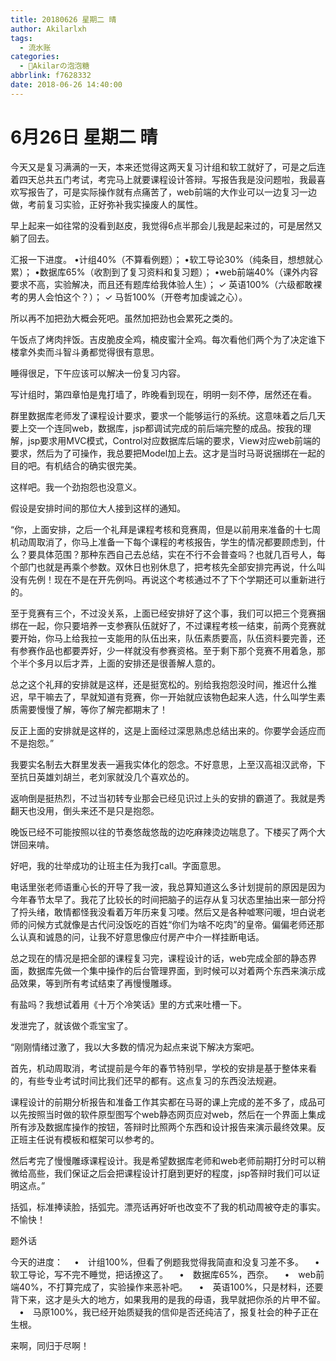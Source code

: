 ```yaml
---
title: 20180626 星期二 晴
author: Akilarlxh
tags:
  - 流水账
categories:
  - 🍬Akilarの泡泡糖
abbrlink: f7628332
date: 2018-06-26 14:40:00
---
```

# 6月26日 星期二 晴

今天又是复习满满的一天，本来还觉得这两天复习计组和软工就好了，可是之后连着四天总共五门考试，考完马上就要课程设计答辩。写报告我是没问题啦，我最喜欢写报告了，可是实际操作就有点痛苦了，web前端的大作业可以一边复习一边做，考前复习实验，正好弥补我实操废人的属性。

早上起来一如往常的没看到赵皮，我觉得6点半那会儿我是起来过的，可是居然又躺了回去。

汇报一下进度。
•计组40%（不算看例题）；
•软工导论30%（纯条目，想想就心累）；
•数据库65%（收割到了复习资料和复习题）；
•web前端40%（课外内容要求不高，实验解决，而且还有题库给我体验人生）；
✓ 英语100%（六级都敢裸考的男人会怕这个？）；
✓ 马哲100%（开卷考加虔诚之心）。

所以再不加把劲大概会死吧。虽然加把劲也会累死之类的。

午饭点了烤肉拌饭。吉皮脆皮全鸡，楠皮蜜汁全鸡。每次看他们两个为了决定谁下楼拿外卖而斗智斗勇都觉得很有意思。

睡得很足，下午应该可以解决一份复习内容。

写计组时，第四章怕是鬼打墙了，昨晚看到现在，明明一刻不停，居然还在看。

群里数据库老师发了课程设计要求，要求一个能够运行的系统。这意味着之后几天要上交一个连同web，数据库，jsp都调试完成的前后端完整的成品。按我的理解，jsp要求用MVC模式，Control对应数据库后端的要求，View对应web前端的要求，然后为了可操作，我总要把Model加上去。这才是当时马哥说捆绑在一起的目的吧。有机结合的确实很完美。

这样吧。我一个劲抱怨也没意义。

假设是安排时间的那位大人接到这样的通知。

“你，上面安排，之后一个礼拜是课程考核和竞赛周，但是以前用来准备的十七周机动周取消了，你马上准备一下每个课程的考核报告，学生的情况都要顾虑到，什么？要具体范围？那种东西自己去总结，实在不行不会普查吗？也就几百号人，每个部门也就是再乘个参数。双休日也别休息了，把考核先全部安排完再说，什么叫没有先例！现在不是在开先例吗。再说这个考核通过不了下个学期还可以重新进行的。

至于竞赛有三个，不过没关系，上面已经安排好了这个事，我们可以把三个竞赛捆绑在一起，你只要培养一支参赛队伍就好了，不过课程考核一结束，前两个竞赛就要开始，你马上给我拉一支能用的队伍出来，队伍素质要高，队伍资料要完善，还有参赛作品也都要弄好，少一样就没有参赛资格。至于剩下那个竞赛不用着急，那个半个多月以后才弄，上面的安排还是很善解人意的。

总之这个礼拜的安排就是这样，还是挺宽松的。别给我抱怨没时间，推迟什么推迟，早干嘛去了，早就知道有竞赛，你一开始就应该物色起来人选，什么叫学生素质需要慢慢了解，等你了解完都期末了！

反正上面的安排就是这样的，这是上面经过深思熟虑总结出来的。你要学会适应而不是抱怨。”

我要实名制去大群里发表一遍我实体化的怨念。不好意思，上至汉高祖汉武帝，下至抗日英雄刘胡兰，老刘家就没几个喜欢怂的。

返响倒是挺热烈，不过当初转专业那会已经见识过上头的安排的霸道了。我就是秀翻天也没用，倒头来还不是只是抱怨。

晚饭已经不可能按照以往的节奏悠哉悠哉的边吃麻辣烫边喘息了。下楼买了两个大饼回来啃。

好吧，我的壮举成功的让班主任为我打call。字面意思。

电话里张老师语重心长的开导了我一波，我总算知道这么多计划提前的原因是因为今年春节太早了。我花了比较长的时间把脑子的运存从复习状态里抽出来一部分捋了捋头绪，敢情都怪我没看着万年历来复习喽。然后又是各种嘘寒问暖，坦白说老师的问候方式就像是古代问没饭吃的百姓“你们为啥不吃肉”的皇帝。偏偏老师还那么认真和诚恳的问，让我不好意思像应付房产中介一样挂断电话。

总之现在的情况是把全部的课程复习完，课程设计的话，web完成全部的静态界面，数据库先做一个集中操作的后台管理界面，到时候可以对着两个东西来演示成品效果，等到所有考试结束了再慢慢雕琢。

有盐吗？我想试着用《十万个冷笑话》里的方式来吐槽一下。

发泄完了，就该做个乖宝宝了。

“刚刚情绪过激了，我以大多数的情况为起点来说下解决方案吧。

首先，机动周取消，考试提前是今年的春节特别早，学校的安排是基于整体来看的，有些专业考试时间比我们还早的都有。这点复习的东西没法规避。

课程设计的前期分析报告和准备工作其实都在马哥的课上完成的差不多了，成品可以先按照当时做的软件原型图写个web静态网页应对web，然后在一个界面上集成所有涉及数据库操作的按钮，答辩时比照两个东西和设计报告来演示最终效果。反正班主任说有模板和框架可以参考的。

然后考完了慢慢雕琢课程设计。我是希望数据库老师和web老师前期打分时可以稍微给高些，我们保证之后会把课程设计打磨到更好的程度，jsp答辩时我们可以证明这点。”

括弧，标准捧读脸，括弧完。漂亮话再好听也改变不了我的机动周被夺走的事实。不愉快！

题外话


今天的进度：
　•　计组100%，但看了例题我觉得我简直和没复习差不多。
　•　软工导论，写不完不睡觉，把话撩这了。
　•　数据库65%，西奈。
　•　web前端40%，不打算完成了，实验操作来恶补吧。
　•　英语100%，只是材料，还要背下来，这才是头大的地方，如果我用的是我的母语，我早就把你杀的片甲不留。
　•　马原100%，我已经开始质疑我的信仰是否还纯洁了，报复社会的种子正在生根。

来啊，同归于尽啊！
